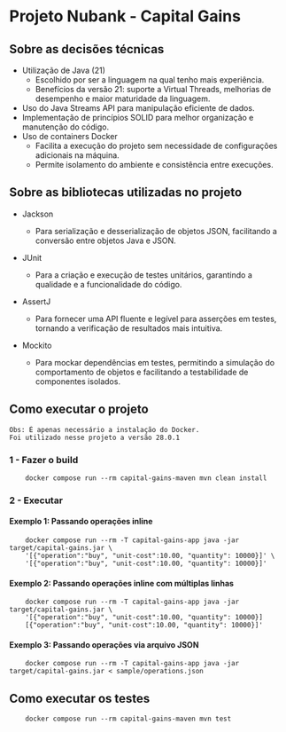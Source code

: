 # Projeto Nubank - Capital Gains

## Sobre as decisões técnicas
  
- Utilização de Java (21)
  - Escolhido por ser a linguagem na qual tenho mais experiência.
  - Benefícios da versão 21: suporte a Virtual Threads, melhorias de desempenho e maior maturidade da linguagem.
- Uso do Java Streams API para manipulação eficiente de dados.
- Implementação de princípios SOLID para melhor organização e manutenção do código.
- Uso de containers Docker
  - Facilita a execução do projeto sem necessidade de configurações adicionais na máquina.
  - Permite isolamento do ambiente e consistência entre execuções.

## Sobre as bibliotecas utilizadas no projeto

- Jackson
  - Para serialização e desserialização de objetos JSON, facilitando a conversão entre objetos Java e JSON.
- JUnit

  - Para a criação e execução de testes unitários, garantindo a qualidade e a funcionalidade do código.

- AssertJ
  - Para fornecer uma API fluente e legível para asserções em testes, tornando a verificação de resultados mais intuitiva.

- Mockito
  - Para mockar dependências em testes, permitindo a simulação do comportamento de objetos e facilitando a testabilidade de componentes isolados.

## Como executar o projeto

    Obs: É apenas necessário a instalação do Docker. 
    Foi utilizado nesse projeto a versão 28.0.1

### 1 - Fazer o build
``` shell
    docker compose run --rm capital-gains-maven mvn clean install
```

### 2 - Executar

#### Exemplo 1: Passando operações inline
``` shell  
    docker compose run --rm -T capital-gains-app java -jar target/capital-gains.jar \
    '[{"operation":"buy", "unit-cost":10.00, "quantity": 10000}]' \
    '[{"operation":"buy", "unit-cost":10.00, "quantity": 10000}]'
```  
#### Exemplo 2: Passando operações inline com múltiplas linhas
``` shell  
    docker compose run --rm -T capital-gains-app java -jar target/capital-gains.jar \
    '[{"operation":"buy", "unit-cost":10.00, "quantity": 10000}]
    [{"operation":"buy", "unit-cost":10.00, "quantity": 10000}]'
``` 
#### Exemplo 3: Passando operações via arquivo JSON
``` shell  
    docker compose run --rm -T capital-gains-app java -jar target/capital-gains.jar < sample/operations.json        
```

## Como executar os testes
``` shell
    docker compose run --rm capital-gains-maven mvn test
```

